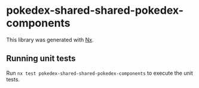 # pokedex-shared-shared-pokedex-components

This library was generated with [Nx](https://nx.dev).

## Running unit tests

Run `nx test pokedex-shared-shared-pokedex-components` to execute the unit tests.

